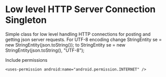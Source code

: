Low level HTTP Server Connection Singleton
=====================

Simple class for low level handling HTTP connections for posting and getting json server requests.
For UTF-8 encoding change 
			StringEntity se = new StringEntity(json.toString());
to
			StringEntity se = new StringEntity(json.toString(), "UTF-8");


Include permissions
  
    <uses-permission android:name="android.permission.INTERNET" />
 
